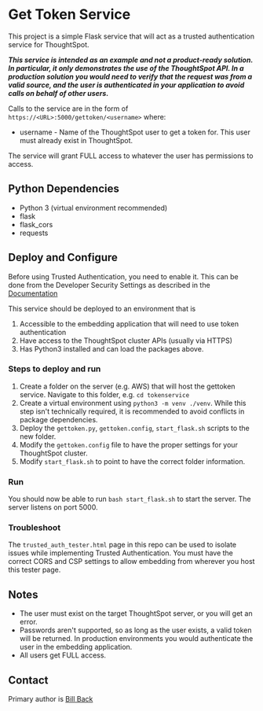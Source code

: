# Get Token Service

This project is a simple Flask service that will act as a trusted authentication service for ThoughtSpot.  

*__This service is intended as an example and not a product-ready solution.  In particular, it only demonstrates the use of the ThoughtSpot API.  In a production solution you would need to verify that the request was from a valid source, and the user is authenticated in your application to avoid calls on behalf of other users.__*

Calls to the service are in the form of `https://<URL>:5000/gettoken/<username>`
where:
* username - Name of the ThoughtSpot user to get a token for.  This user must already exist in ThoughtSpot.

The service will grant FULL access to whatever the user has permissions to access.

## Python Dependencies
* Python 3 (virtual environment recommended)
* flask
* flask_cors
* requests

## Deploy and Configure

Before using Trusted Authentication, you need to enable it.  This can be done from the Developer Security Settings as described in the [Documentation](https://cloud-docs.thoughtspot.com/admin/ts-cloud/trusted-authentication.html)

This service should be deployed to an environment that is

1. Accessible to the embedding application that will need to use token authentication
2. Have access to the ThoughtSpot cluster APIs (usually via HTTPS)
3. Has Python3 installed and can load the packages above.

### Steps to deploy and run

1. Create a folder on the server (e.g. AWS) that will host the gettoken service.  Navigate to this folder, e.g. `cd tokenservice`
2. Create a virtual environment using `python3 -m venv ./venv`.  While this step isn't technically required, it is recommended to avoid conflicts in package dependencies.
3. Deploy the `gettoken.py`, `gettoken.config`, `start_flask.sh` scripts to the new folder.
4. Modify the `gettoken.config` file to have the proper settings for your ThoughtSpot cluster.
5. Modify `start_flask.sh` to point to have the correct folder information.

### Run
You should now be able to run `bash start_flask.sh` to start the server.  The server listens on port 5000. 

### Troubleshoot
The `trusted_auth_tester.html` page in this repo can be used to isolate issues while implementing Trusted Authentication. You must have the correct CORS and CSP settings to allow embedding from wherever you host this tester page.

## Notes

* The user must exist on the target ThoughtSpot server, or you will get an error.
* Passwords aren't supported, so as long as the user exists, a valid token will be returned.  In production environments you would authenticate the user in the embedding application.
* All users get FULL access.

## Contact
Primary author is [Bill Back](https://github.com/billdback-ts)
